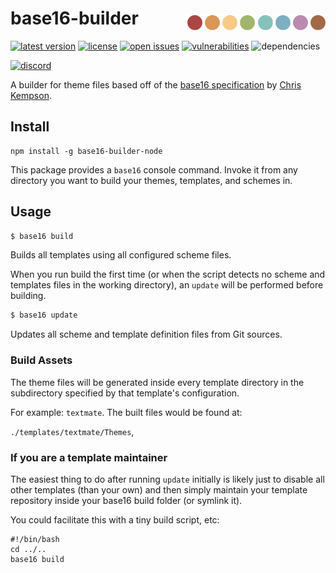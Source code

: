 # base16-builder <img alt="Base16" src="./base16.png" xwidth="300" align="right" style="padding-top:0.6rem;">

[![latest version](https://badgen.net/npm/v/base16-builder-node?label=latest)](https://www.npmjs.com/package/base16-builder-node)
[![license](https://badgen.net/badge/license/MIT/cyan)](https://github.com/joshgoebel/base16-builder-node/blob/main/LICENSE)
[![open issues](https://badgen.net/github/open-issues/joshgoebel/base16-builder-node)](https://github.com/joshgoebel/base16-builder-node/issues)
[![vulnerabilities](https://badgen.net/snyk/joshgoebel/base16-builder-node)](https://snyk.io/test/github/joshgoebel/base16-builder-node?targetFile=package.json)
![dependencies](https://badgen.net/david/dep/joshgoebel/base16-builder-node?label=deps)
<!-- ![build and CI status](https://badgen.net/github/checks/joshgoebel/base16-builder-node/main?label=build) -->
<!-- [![code quality](https://badgen.net/lgtm/grade/g/joshgoebel/base16-builder-node/js?label=code+quality)](https://lgtm.com/projects/g/joshgoebel/base16-builder-node/?mode=list) -->


[![discord](https://badgen.net/badge/icon/join%20discord?icon=discord&color=7289DA&label)](https://discord.gg/nVRVKxFzJh)



A builder for theme files based off of the [base16 specification](http://chriskempson.com/projects/base16/) by [Chris Kempson](https://github.com/chriskempson).


## Install

```
npm install -g base16-builder-node
```

This package provides a `base16` console command.  Invoke it from any directory you want to build your themes, templates, and schemes in.


## Usage

```sh
$ base16 build
```

Builds all templates using all configured scheme files.

When you run build the first time (or when the script detects no scheme and templates files in the working directory),
an `update` will be performed before building.

```sh
$ base16 update
```

Updates all scheme and template definition files from Git sources.


### Build Assets

The theme files will be generated inside every template directory in the
subdirectory specified by that template's configuration.

For example: `textmate`. The built files would be found at:

 `./templates/textmate/Themes`,


### If you are a template maintainer

The easiest thing to do after running `update` initially is likely just to
disable all other templates (than your own) and then simply maintain your
template repository inside your base16 build folder (or symlink it).

You could facilitate this with a tiny build script, etc:

```shell
#!/bin/bash
cd ../..
base16 build
```
